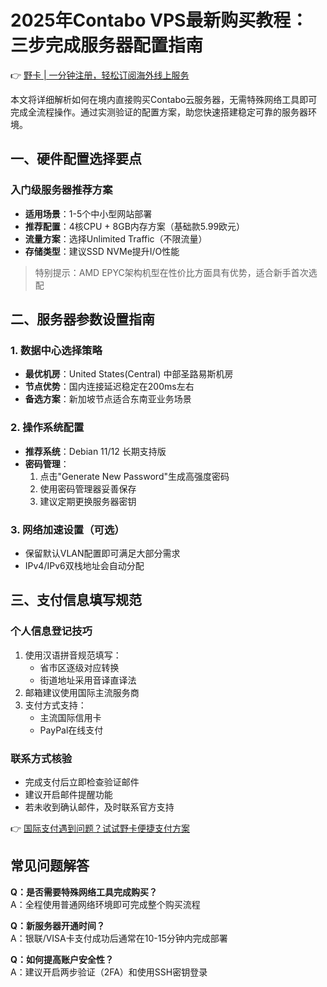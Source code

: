 # 2025年Contabo VPS最新购买教程：三步完成服务器配置指南

👉 [野卡 | 一分钟注册，轻松订阅海外线上服务](https://bbtdd.com/yeka)

本文将详细解析如何在境内直接购买Contabo云服务器，无需特殊网络工具即可完成全流程操作。通过实测验证的配置方案，助您快速搭建稳定可靠的服务器环境。

## 一、硬件配置选择要点


### 入门级服务器推荐方案
- **适用场景**：1-5个中小型网站部署
- **推荐配置**：4核CPU + 8GB内存方案（基础款5.99欧元）
- **流量方案**：选择Unlimited Traffic（不限流量）
- **存储类型**：建议SSD NVMe提升I/O性能

> 特别提示：AMD EPYC架构机型在性价比方面具有优势，适合新手首次选配

## 二、服务器参数设置指南
### 1. 数据中心选择策略

- **最优机房**：United States(Central) 中部圣路易斯机房
- **节点优势**：国内连接延迟稳定在200ms左右
- **备选方案**：新加坡节点适合东南亚业务场景

### 2. 操作系统配置

- **推荐系统**：Debian 11/12 长期支持版
- **密码管理**：
  1. 点击"Generate New Password"生成高强度密码
  2. 使用密码管理器妥善保存
  3. 建议定期更换服务器密钥

### 3. 网络加速设置（可选）

- 保留默认VLAN配置即可满足大部分需求
- IPv4/IPv6双栈地址会自动分配

## 三、支付信息填写规范
### 个人信息登记技巧

1. 使用汉语拼音规范填写：
   - 省市区逐级对应转换
   - 街道地址采用音译直译法
2. 邮箱建议使用国际主流服务商
3. 支付方式支持：
   - 主流国际信用卡
   - PayPal在线支付

### 联系方式核验

- 完成支付后立即检查验证邮件
- 建议开启邮件提醒功能
- 若未收到确认邮件，及时联系官方支持

👉 [国际支付遇到问题？试试野卡便捷支付方案](https://bbtdd.com/yeka)

## 常见问题解答
**Q：是否需要特殊网络工具完成购买？**  
A：全程使用普通网络环境即可完成整个购买流程

**Q：新服务器开通时间？**  
A：银联/VISA卡支付成功后通常在10-15分钟内完成部署

**Q：如何提高账户安全性？**  
A：建议开启两步验证（2FA）和使用SSH密钥登录